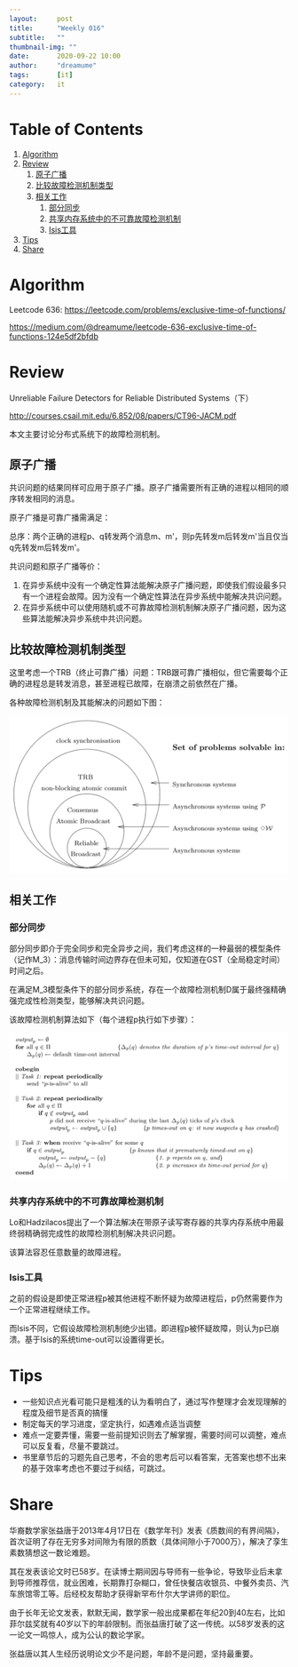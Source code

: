 ```yaml
---
layout:     post
title:      "Weekly 016"
subtitle:   ""
thumbnail-img: ""
date:       2020-09-22 10:00
author:     "dreamume"
tags: 		[it]
category:   it
---
```


# Table of Contents

1.  [Algorithm](#org83f4a78)
2.  [Review](#org3ef2f3a)
    1.  [原子广播](#org9131bdc)
    2.  [比较故障检测机制类型](#org51219c3)
    3.  [相关工作](#orgfdcbdd8)
        1.  [部分同步](#orgee835f9)
        2.  [共享内存系统中的不可靠故障检测机制](#org118d88f)
        3.  [Isis工具](#org13bf2c3)
3.  [Tips](#org4ec35d4)
4.  [Share](#orgf68d8e3)


<a id="org83f4a78"></a>

# Algorithm

Leetcode 636: <https://leetcode.com/problems/exclusive-time-of-functions/>

<https://medium.com/@dreamume/leetcode-636-exclusive-time-of-functions-124e5df2bfdb>


<a id="org3ef2f3a"></a>

# Review

Unreliable Failure Detectors for Reliable Distributed Systems（下）

<http://courses.csail.mit.edu/6.852/08/papers/CT96-JACM.pdf>

本文主要讨论分布式系统下的故障检测机制。


<a id="org9131bdc"></a>

## 原子广播

共识问题的结果同样可应用于原子广播。原子广播需要所有正确的进程以相同的顺序转发相同的消息。

原子广播是可靠广播需满足：

总序：两个正确的进程p、q转发两个消息m、m'，则p先转发m后转发m'当且仅当q先转发m后转发m'。

共识问题和原子广播等价：

1.  在异步系统中没有一个确定性算法能解决原子广播问题，即使我们假设最多只有一个进程会故障。因为没有一个确定性算法在异步系统中能解决共识问题。
2.  在异步系统中可以使用随机或不可靠故障检测机制解决原子广播问题，因为这些算法能解决异步系统中共识问题。


<a id="org51219c3"></a>

## 比较故障检测机制类型

这里考虑一个TRB（终止可靠广播）问题：TRB跟可靠广播相似，但它需要每个正确的进程总是转发消息，甚至进程已故障，在崩溃之前依然在广播。

各种故障检测机制及其能解决的问题如下图：

![img](../img/problem_solvability_in_different_distributed_computing_models.png)


<a id="orgfdcbdd8"></a>

## 相关工作


<a id="orgee835f9"></a>

### 部分同步

部分同步即介于完全同步和完全异步之间，我们考虑这样的一种最弱的模型条件（记作M_3）：消息传输时间边界存在但未可知，仅知道在GST（全局稳定时间）时间之后。

在满足M_3模型条件下的部分同步系统，存在一个故障检测机制D属于最终强精确强完成性检测类型，能够解决共识问题。

该故障检测机制算法如下（每个进程p执行如下步骤）：

![img](../img/timeout_based_implementation_in_models_of_partial_synchrony.png)


<a id="org118d88f"></a>

### 共享内存系统中的不可靠故障检测机制

Lo和Hadzilacos提出了一个算法解决在带原子读写寄存器的共享内存系统中用最终弱精确弱完成性的故障检测机制解决共识问题。

该算法容忍任意数量的故障进程。


<a id="org13bf2c3"></a>

### Isis工具

之前的假设是即使正常进程p被其他进程不断怀疑为故障进程后，p仍然需要作为一个正常进程继续工作。

而Isis不同，它假设故障检测机制绝少出错。即进程p被怀疑故障，则认为p已崩溃。基于Isis的系统time-out可以设置得更长。


<a id="org4ec35d4"></a>

# Tips

-   一些知识点光看可能只是粗浅的认为看明白了，通过写作整理才会发现理解的程度及细节是否真的搞懂
-   制定每天的学习进度，坚定执行，如遇难点适当调整
-   难点一定要弄懂，需要一些前提知识则去了解掌握，需要时间可以调整，难点可以反复看，尽量不要跳过。
-   书里章节后的习题先自己思考，不会的思考后可以看答案，无答案也想不出来的基于效率考虑也不要过于纠结，可跳过。


<a id="orgf68d8e3"></a>

# Share

华裔数学家张益唐于2013年4月17日在《数学年刊》发表《质数间的有界间隔》，首次证明了存在无穷多对间隙为有限的质数（具体间隙小于7000万），解决了孪生素数猜想这一数论难题。

其在发表该论文时已58岁。在读博士期间因与导师有一些争论，导致毕业后未拿到导师推荐信，就业困难，长期靠打杂糊口，曾任快餐店收银员、中餐外卖员、汽车旅馆零工等。后经校友帮助才获得新罕布什尔大学讲师的职位。

由于长年无论文发表，默默无闻，数学家一般出成果都在年纪20到40左右，比如菲尔兹奖就有40岁以下的年龄限制。而张益唐打破了这一传统。以58岁发表的这一论文一鸣惊人，成为公认的数论学家。

张益唐以其人生经历说明论文少不是问题，年龄不是问题，坚持最重要。


